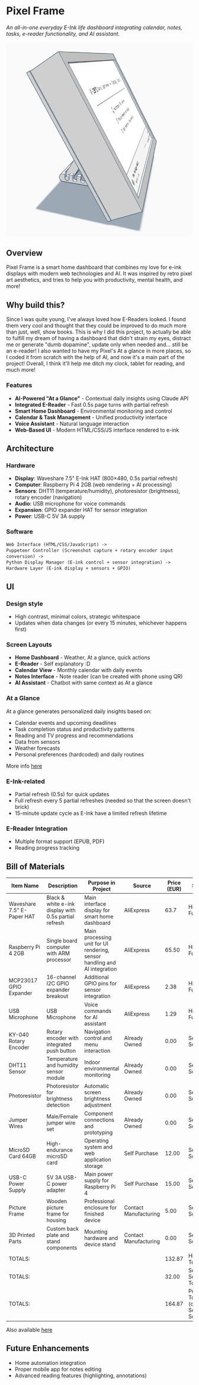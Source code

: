 # Pixel Frame

_An all-in-one everyday E-Ink life dashboard integrating calendar, notes, tasks, e-reader functionality, and AI assistant._

![render](https://github.com/justdanielndev/pixel-frame/blob/main/render-final.png?raw=true)

## Overview

Pixel Frame is a smart home dashboard that combines my love for e-ink displays with modern web technologies and AI. It was inspired by retro pixel art aesthetics, and tries to help you with productivity, mental health, and more!

## Why build this?

Since I was quite young, I've always loved how E-Readers looked. I found them very cool and thought that they could be improved to do much more than just, well, show books. This is why I did this project, to actually be able to fulfill my dream of having a dashboard that didn't strain my eyes, distract me or generate "dumb dopamine", update only when needed and... still be an e-reader! I also wanted to have my Pixel's At a glance in more places, so I coded it from scratch with the help of AI, and now it's a main part of the project! Overall, I think it'll help me ditch my clock, tablet for reading, and much more!

### Features

- **AI-Powered "At a Glance"** - Contextual daily insights using Claude API
- **Integrated E-Reader** - Fast 0.5s page turns with partial refresh
- **Smart Home Dashboard** - Environmental monitoring and control
- **Calendar & Task Management** - Unified productivity interface
- **Voice Assistant** - Natural language interaction
- **Web-Based UI** - Modern HTML/CSS/JS interface rendered to e-ink

## Architecture

### Hardware

- **Display**: Waveshare 7.5" E-Ink HAT (800×480, 0.5s partial refresh)
- **Computer**: Raspberry Pi 4 2GB (web rendering + AI processing)
- **Sensors**: DHT11 (temperature/humidity), photoresistor (brightness), rotary encoder (navigation)
- **Audio**: USB microphone for voice commands
- **Expansion**: GPIO expander HAT for sensor integration
- **Power**: USB-C 5V 3A supply

### Software

```
Web Interface (HTML/CSS/JavaScript) ->
Puppeteer Controller (Screenshot capture + rotary encoder input conversion) ->
Python Display Manager (E-ink control + sensor integration) ->
Hardware Layer (E-ink display + sensors + GPIO)
```

## UI

### Design style

- High contrast, minimal colors, strategic whitespace
- Updates when data changes (or every 15 minutes, whichever happens first)

### Screen Layouts

- **Home Dashboard** - Weather, At a glance, quick actions
- **E-Reader** - Self explanatory :D
- **Calendar View** - Monthly calendar with daily events
- **Notes Interface** - Note reader (can be created with phone using QR)
- **AI Assistant** - Chatbot with same context as At a glance

### At a Glance

At a glance generates personalized daily insights based on:

- Calendar events and upcoming deadlines
- Task completion status and productivity patterns
- Reading and TV progress and recommendations
- Data from sensors
- Weather forecasts
- Personal preferences (hardcoded) and daily routines

More info [here](https://github.com/justdanielndev/pixel-frame/blob/main/at-a-glance/INFO.md)

### E-Ink-related

- Partial refresh (0.5s) for quick updates
- Full refresh every 5 partial refreshes (needed so that the screen doesn't brick)
- 15-minute update cycle as E-Ink have a limited refresh lifetime

### E-Reader Integration

- Multiple format support (EPUB, PDF)
- Reading progress tracking

## Bill of Materials

|Item Name                 |Description                                          |Purpose in Project                                                       |Source               |Price (EUR)|Status                               |
|--------------------------|-----------------------------------------------------|-------------------------------------------------------------------------|---------------------|-----------|-------------------------------------|
|Waveshare 7.5" E-Paper HAT|Black & white e-ink display with 0.5s partial refresh|Main interface display for smart home dashboard                          |AliExpress           |63.7       |Highway Funded                       |
|Raspberry Pi 4 2GB        |Single board computer with ARM processor             |Main processing unit for UI rendering, sensor handling and AI integration|AliExpress           |65.50      |Highway Funded                       |
|MCP23017 GPIO Expander    |16-channel I2C GPIO expander breakout                |Additional GPIO pins for sensor integration                              |AliExpress           |2.38       |Highway Funded                       |
|USB Microphone            |USB Microphone                                       |Voice commands for AI assistant                                          |AliExpress           |1.29       |Highway Funded                       |
|KY-040 Rotary Encoder     |Rotary encoder with integrated push button           |Navigation control and menu interaction                                  |Already Owned        |0.00       |Self Sourced                         |
|DHT11 Sensor              |Temperature and humidity sensor module               |Indoor environmental monitoring                                          |Already Owned        |0.00       |Self Sourced                         |
|Photoresistor             |Photoresistor for brightness detection               |Automatic screen brightness adjustment                                   |Already Owned        |0.00       |Self Sourced                         |
|Jumper Wires              |Male/Female jumper wire set                          |Component connections and prototyping                                    |Already Owned        |0.00       |Self Sourced                         |
|MicroSD Card 64GB         |High-endurance microSD card                          |Operating system and web application storage                             |Self Purchase        |12.00      |Self Sourced                         |
|USB-C Power Supply        |5V 3A USB-C power adapter                            |Main power supply for Raspberry Pi 4                                     |Self Purchase        |15.00      |Self Sourced                         |
|Picture Frame             |Wooden picture frame for housing                     |Professional enclosure for finished device                               |Contact Manufacturing|5.00       |Self Sourced                         |
|3D Printed Parts          |Custom back plate and stand components               |Mounting hardware and device stand                                       |Contact Manufacturing|0.00       |Self Sourced                         |
|TOTALS:                   |                                                     |                                                                         |                     |132.87     |Highway Total                        |
|TOTALS:                   |                                                     |                                                                         |                     |32.00      |Self-Sourced Total                   |
|TOTALS:                   |                                                     |                                                                         |                     |164.87     |Project Total (counting Self-Sourced)|

Also available [here](https://github.com/justdanielndev/pixel-frame/blob/main/bom.csv)

## Future Enhancements

- Home automation integration
- Proper mobile app for notes editing
- Advanced reading features (highlighting, annotations)
